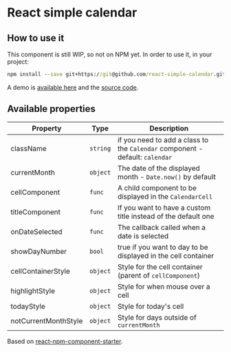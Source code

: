 # React simple calendar

## How to use it

This component is still WIP, so not on NPM yet.
In order to use it, in your project:

```cmd
npm install --save git+https://git@github.com/react-simple-calendar.git
```

A demo is [available here](https://po8rewq.github.io/react-simple-calendar/) and the [source code](src/docs/index.js).

## Available properties

| Property             | Type     | Description                                                                  |
| -------------------- | -------- | ---------------------------------------------------------------------------- |
| className            | `string` | if you need to add a class to the `Calendar` component - default: `calendar` |
| currentMonth         | `object` | The date of the displayed month - `Date.now()` by default                    |
| cellComponent        | `func`   | A child component to be displayed in the `CalendarCell`                      |
| titleComponent       | `func`   | If you want to have a custom title instead of the default one                |
| onDateSelected       | `func`   | The callback called when a date is selected                                  |
| showDayNumber        | `bool`   | true if you want to day to be displayed in the cell container                |
| cellContainerStyle   | `object` | Style for the cell container (parent of `cellComponent`)                     |
| highlightStyle       | `object` | Style for when mouse over a cell                                             |
| todayStyle           | `object` | Style for today's cell                                                       |
| notCurrentMonthStyle | `object` | Style for days outside of `currentMonth`                                     |

Based on [react-npm-component-starter](https://github.com/markusenglund/react-npm-component-starter).
